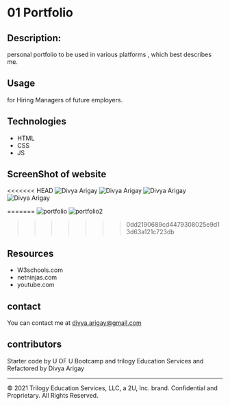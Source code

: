 # 01 Portfolio

## Description:
personal portfolio to be used in various platforms , which best describes me.

## Usage
for Hiring Managers of future employers.

## Technologies
- HTML
- CSS
- JS

## ScreenShot of website
<<<<<<< HEAD
![Divya Arigay](C:\Users\divya\Desktop\Divya\homework\Portfolio\PF-Div1.png)
![Divya Arigay](C:\Users\divya\Desktop\Divya\homework\Portfolio\PF-Div2.png)
![Divya Arigay](C:\Users\divya\Desktop\Divya\homework\Portfolio\PF-Div3.png)
![Divya Arigay](C:\Users\divya\Desktop\Divya\homework\Portfolio\PF-Div4.png)

=======
![portfolio](https://user-images.githubusercontent.com/94805706/147440417-a98ba6e5-9c13-44e9-b15e-16b8b2e1e1e0.jpg)
![portfolio2](https://user-images.githubusercontent.com/94805706/147440433-06e0bdf2-b74f-40d2-88bf-4f57b3a94988.jpg)
>>>>>>> 0dd2190689cd4479308025e9d13d63a121c723db

## Resources

- W3schools.com
- netninjas.com
- youtube.com

## contact
You can contact me at divya.arigay@gmail.com

## contributors
Starter code by U OF U Bootcamp and trilogy Education Services and Refactored by Divya Arigay

- - -
© 2021 Trilogy Education Services, LLC, a 2U, Inc. brand. Confidential and Proprietary. All Rights Reserved.
